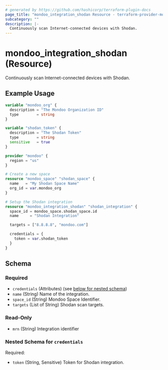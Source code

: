 ```yaml
---
# generated by https://github.com/hashicorp/terraform-plugin-docs
page_title: "mondoo_integration_shodan Resource - terraform-provider-mondoo"
subcategory: ""
description: |-
  Continuously scan Internet-connected devices with Shodan.
---
```


# mondoo_integration_shodan (Resource)

Continuously scan Internet-connected devices with Shodan.

## Example Usage

```terraform
variable "mondoo_org" {
  description = "The Mondoo Organization ID"
  type        = string
}

variable "shodan_token" {
  description = "The Shodan Token"
  type        = string
  sensitive   = true
}

provider "mondoo" {
  region = "us"
}

# Create a new space
resource "mondoo_space" "shodan_space" {
  name   = "My Shodan Space Name"
  org_id = var.mondoo_org
}

# Setup the Shodan integration
resource "mondoo_integration_shodan" "shodan_integration" {
  space_id = mondoo_space.shodan_space.id
  name     = "Shodan Integration"

  targets = ["8.8.8.8", "mondoo.com"]

  credentials = {
    token = var.shodan_token
  }
}
```

<!-- schema generated by tfplugindocs -->
## Schema

### Required

- `credentials` (Attributes) (see [below for nested schema](#nestedatt--credentials))
- `name` (String) Name of the integration.
- `space_id` (String) Mondoo Space Identifier.
- `targets` (List of String) Shodan scan targets.

### Read-Only

- `mrn` (String) Integration identifier

<a id="nestedatt--credentials"></a>
### Nested Schema for `credentials`

Required:

- `token` (String, Sensitive) Token for Shodan integration.
